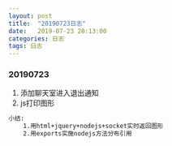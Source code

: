 ```yaml
---
layout: post
title:  "20190723日志"
date:   2019-07-23 20:13:00
categories: 日志
tags: 日志
---
```


### 20190723

1. 添加聊天室进入退出通知
2. js打印图形



```html
小结:
	1.用html+jquery+nodejs+socket实时返回图形
	2.用exports实施nodejs方法分布引用
```





